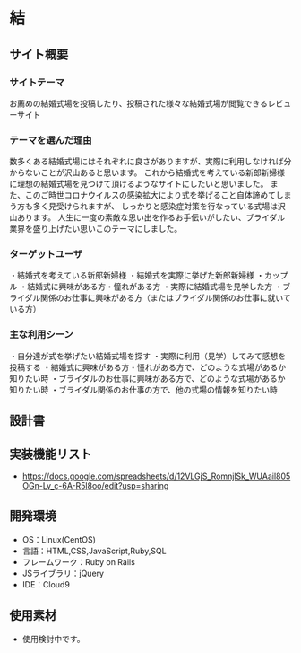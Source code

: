 # 結

## サイト概要
### サイトテーマ
お薦めの結婚式場を投稿したり、投稿された様々な結婚式場が閲覧できるレビューサイト

### テーマを選んだ理由
数多くある結婚式場にはそれぞれに良さがありますが、実際に利用しなければ分からないことが沢山あると思います。
これから結婚式を考えている新郎新婦様に理想の結婚式場を見つけて頂けるようなサイトにしたいと思いました。
また、このご時世コロナウイルスの感染拡大により式を挙げること自体諦めてしまう方も多く見受けられますが、
しっかりと感染症対策を行なっている式場は沢山あります。
人生に一度の素敵な思い出を作るお手伝いがしたい、ブライダル業界を盛り上げたい思いこのテーマにしました。

### ターゲットユーザ
・結婚式を考えている新郎新婦様
・結婚式を実際に挙げた新郎新婦様
・カップル
・結婚式に興味がある方・憧れがある方
・実際に結婚式場を見学した方
・ブライダル関係のお仕事に興味がある方（またはブライダル関係のお仕事に就いている方）

### 主な利用シーン
・自分達が式を挙げたい結婚式場を探す
・実際に利用（見学）してみて感想を投稿する
・結婚式に興味がある方・憧れがある方で、どのような式場があるか知りたい時
・ブライダルのお仕事に興味がある方で、どのような式場があるか知りたい時
・ブライダル関係のお仕事の方で、他の式場の情報を知りたい時

## 設計書


## 実装機能リスト
- https://docs.google.com/spreadsheets/d/12VLGjS_RomnjlSk_WUAail805OGn-Lv_c-6A-R5l8oo/edit?usp=sharing

## 開発環境
- OS：Linux(CentOS)
- 言語：HTML,CSS,JavaScript,Ruby,SQL
- フレームワーク：Ruby on Rails
- JSライブラリ：jQuery
- IDE：Cloud9

## 使用素材
- 使用検討中です。